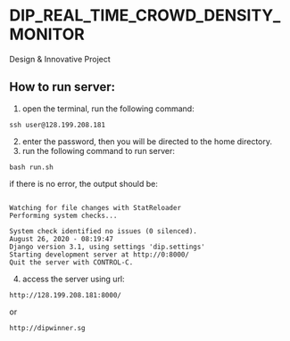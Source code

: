 # DIP_REAL_TIME_CROWD_DENSITY_MONITOR
Design &amp; Innovative Project

## How to run server:

1. open the terminal, run the following command:
<pre><code>ssh user@128.199.208.181</code></pre>
2. enter the password, then you will be directed to the home directory.
3. run the following command to run server:
<pre><code>bash run.sh</code></pre>
if there is no error, the output should be:
<pre><code>
Watching for file changes with StatReloader
Performing system checks...

System check identified no issues (0 silenced).
August 26, 2020 - 08:19:47
Django version 3.1, using settings 'dip.settings'
Starting development server at http://0:8000/
Quit the server with CONTROL-C.
</code></pre>
4. access the server using url:
<pre><code>http://128.199.208.181:8000/</code></pre>
or
<pre><code>http://dipwinner.sg</code></pre>
